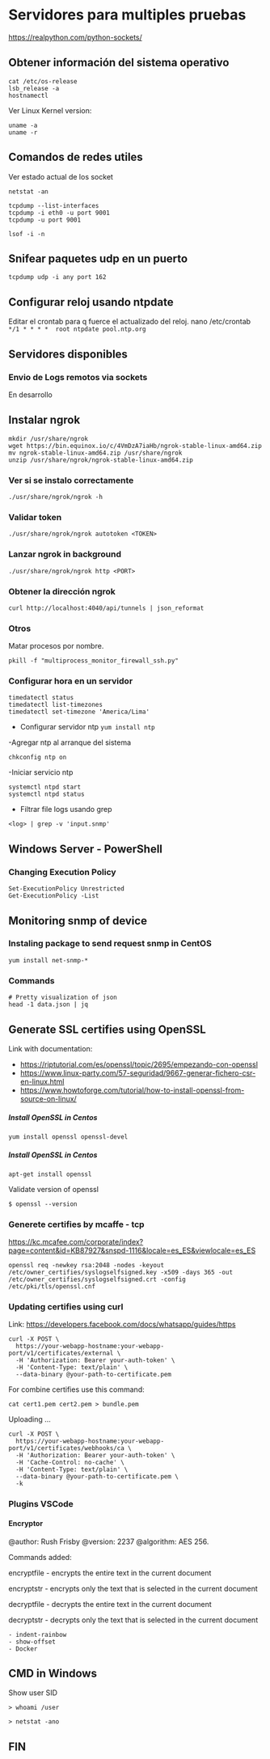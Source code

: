 # Servidores para multiples pruebas

https://realpython.com/python-sockets/

## Obtener información del sistema operativo
```
cat /etc/os-release
lsb_release -a
hostnamectl
```
Ver Linux Kernel version:
```
uname -a
uname -r
```
## Comandos de redes utiles
Ver estado actual de los socket
```
netstat -an
```
```
tcpdump --list-interfaces 
tcpdump -i eth0 -u port 9001
tcpdump -u port 9001
```

```
lsof -i -n
```
## Snifear paquetes udp en un puerto   
```
tcpdump udp -i any port 162
```

## Configurar reloj usando ntpdate
Editar el crontab para q fuerce el actualizado del reloj.
nano /etc/crontab
`*/1 * * * *  root ntpdate pool.ntp.org`

## Servidores disponibles
### Envio de Logs remotos via sockets 
En desarrollo

## Instalar ngrok
```
mkdir /usr/share/ngrok
wget https://bin.equinox.io/c/4VmDzA7iaHb/ngrok-stable-linux-amd64.zip
mv ngrok-stable-linux-amd64.zip /usr/share/ngrok
unzip /usr/share/ngrok/ngrok-stable-linux-amd64.zip
```
### Ver si se instalo correctamente
`./usr/share/ngrok/ngrok -h`

### Validar token
`./usr/share/ngrok/ngrok autotoken <TOKEN>`

### Lanzar ngrok in background
`./usr/share/ngrok/ngrok http <PORT>`

### Obtener la dirección ngrok
`curl http://localhost:4040/api/tunnels | json_reformat`

### Otros
Matar procesos por nombre.

`pkill -f "multiprocess_monitor_firewall_ssh.py"`

### Configurar hora en un servidor
```
timedatectl status
timedatectl list-timezones
timedatectl set-timezone 'America/Lima'
```
- Configurar servidor ntp
`yum install ntp`

-Agregar ntp al arranque del sistema

`chkconfig ntp on`

-Iniciar servicio ntp 
```
systemctl ntpd start 
systemctl ntpd status
```

- Filtrar file logs usando grep
 ```
 <log> | grep -v 'input.snmp'
```

## Windows Server  - PowerShell
### Changing Execution Policy
```
Set-ExecutionPolicy Unrestricted
Get-ExecutionPolicy -List
```

## Monitoring snmp of device
### Instaling package to send request snmp in CentOS
```
yum install net-snmp-*
```

### Commands 
```
# Pretty visualization of json
head -1 data.json | jq
```

## Generate SSL certifies using OpenSSL

Link with documentation: 
- https://riptutorial.com/es/openssl/topic/2695/empezando-con-openssl
- https://www.linux-party.com/57-seguridad/9667-generar-fichero-csr-en-linux.html
- https://www.howtoforge.com/tutorial/how-to-install-openssl-from-source-on-linux/

##### Install OpenSSL in Centos
```
yum install openssl openssl-devel 
```
##### Install OpenSSL in Centos

```
apt-get install openssl 
```

Validate version of openssl
```
$ openssl --version
```

### Generete certifies by mcaffe - tcp

https://kc.mcafee.com/corporate/index?page=content&id=KB87927&snspd-1116&locale=es_ES&viewlocale=es_ES

```
openssl req -newkey rsa:2048 -nodes -keyout /etc/owner_certifies/syslogselfsigned.key -x509 -days 365 -out /etc/owner_certifies/syslogselfsigned.crt -config /etc/pki/tls/openssl.cnf
```


### Updating certifies using curl 

Link: https://developers.facebook.com/docs/whatsapp/guides/https

```
curl -X POST \
  https://your-webapp-hostname:your-webapp-port/v1/certificates/external \
  -H 'Authorization: Bearer your-auth-token' \
  -H 'Content-Type: text/plain' \
  --data-binary @your-path-to-certificate.pem 
```
For combine certifies use this command:
```
cat cert1.pem cert2.pem > bundle.pem
```
Uploading ...
```
curl -X POST \
  https://your-webapp-hostname:your-webapp-port/v1/certificates/webhooks/ca \
  -H 'Authorization: Bearer your-auth-token' \
  -H 'Cache-Control: no-cache' \
  -H 'Content-Type: text/plain' \
  --data-binary @your-path-to-certificate.pem \
  -k
```

### Plugins VSCode


#### Encryptor 

@author: Rush Frisby 
@version: 2237
@algorithm: AES 256.

Commands added:

encryptfile - encrypts the entire text in the current document

encryptstr - encrypts only the text that is selected in the current document

decryptfile - decrypts the entire text in the current document

decryptstr - decrypts only the text that is selected in the current document

```
- indent-rainbow
- show-offset
- Docker
```

## CMD in Windows

Show user SID

```
> whoami /user
```

```
> netstat -ano
```

## FIN

